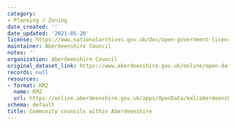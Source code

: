 ```yaml
---
category:
- Planning / Zoning
date_created: ''
date_updated: '2021-05-20'
license: https://www.nationalarchives.gov.uk/doc/open-government-licence/version/3/
maintainer: Aberdeenshire Council
notes: ''
organization: Aberdeenshire Council
original_dataset_link: https://www.aberdeenshire.gov.uk/online/open-data/
records: null
resources:
- format: KMZ
  name: KMZ
  url: https://online.aberdeenshire.gov.uk/apps/OpenData/kml/aberdeenshire_community_councils.kmz
schema: default
title: Community councils within Aberdeenshire
---
```

